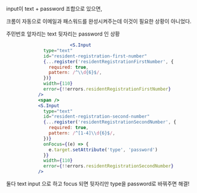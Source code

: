 input이 text + password 조합으로 있으면,

크롬이 자동으로 이메일과 패스워드를 완성시켜주는데 이것이 필요한 상황이 아니었다.

주민번호 앞자리는 text 뒷자리는 password 인 상황

```jsx
						<S.Input
              type="text"
              id="resident-registration-first-number"
              {...register('residentRegistrationFirstNumber', {
                required: true,
                pattern: /^\\d{6}$/,
              })}
              width={110}
              error={!!errors.residentRegistrationFirstNumber}
            />
            <span />
            <S.Input
              type="text"
              id="resident-registration-second-number"
              {...register('residentRegistrationSecondNumber', {
                required: true,
                pattern: /^[1-4]\\d{6}$/,
              })}
              onFocus={(e) => {
                e.target.setAttribute('type', 'password')
              }}
              width={110}
              error={!!errors.residentRegistrationSecondNumber}
            />
```

둘다 text input 으로 하고 focus 되면 뒷자리만 type을 password로 바꿔주면 해결!


